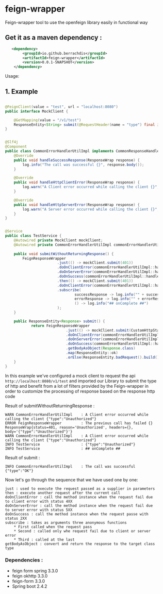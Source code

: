 # feign-wrapper
Feign-wrapper tool to use the openfeign library easily in functional way

## Get it as a maven dependency  :

```XML
   <dependency>
        <groupId>io.github.berrachdis</groupId>
        <artifactId>feign-wrapper</artifactId>
        <version>0.0.1-SNAPSHOT</version>
    </dependency>
```

Usage:
## 1. Example

```java

@FeignClient(value = "test", url = "localhost:8080")
public interface MockClient {

    @GetMapping(value = "/v1/test")
    ResponseEntity<String> submit(@RequestHeader(name = "type") final int type);
}


@Slf4j
@Component
public class CommonErrorHandlerUtilImpl implements CommonResponseHandler {
    @Override
    public void handleSuccessResponse(ResponseWrap response) {
        log.info("The call was successful {}", response.body());
    }

    @Override
    public void handleHttpClientError(ResponseWrap response) {
        log.warn("A Client error occurred while calling the client {}", response.body());
    }

    @Override
    public void handleHttpServerError(ResponseWrap response) {
        log.warn("A Server error occurred while calling the client {}", response.body());
    }
}


@Service
public class TestService {
    @Autowired private MockClient mockClient;
    @Autowired private CommonErrorHandlerUtilImpl commonErrorHandlerUtilImpl;
    
    public void submitWithoutReturningResponse() {
        FeignResponseWrapper
                        .just(() -> mockClient.submit(401))
                        .doOnClientError(commonErrorHandlerUtilImpl::handleHttpClientError)
                        .doOnServerError(commonErrorHandlerUtilImpl::handleHttpServerError)
                        .doOnSuccess(commonErrorHandlerUtilImpl::handleSuccessResponse)
                        .then(() -> mockClient.submit(401))
                        .doOnClientError(commonErrorHandlerUtilImpl::handleHttpClientError)
                        .subscribe(
                                successResponse -> log.info("" + successResponse.body()),
                                errorResponse -> log.info("" + errorResponse.body()),
                                () -> log.info("## onComplete ##")
                        ); 
    }

    public ResponseEntity<Response> submit() {
            return FeignResponseWrapper
                            .just(() -> mockClient.submit(CustomHttpStatus.OK.value()))
                            .doOnClientError(commonErrorHandlerUtilImpl::handleHttpClientError)
                            .doOnServerError(commonErrorHandlerUtilImpl::handleHttpServerError)
                            .doOnSuccess(commonErrorHandlerUtilImpl::handleSuccessResponse)
                            .getBodyAsObject(Response.class)
                            .map(ResponseEntity::ok)
                            .orElse(ResponseEntity.badRequest().build()); 
    }
}

```
In this example we've configured a mock client to request the api `http://localhost:8080/v1/test`
and imported our Library to submit the type of http and benefit from a lot of 
filters provided by the Feign-wrapper in order to customize the processing of response based on
the response http code 

Result of submitWithoutReturningResponse : 
```TEXT
WARN CommonErrorHandlerUtilImpl    : A Client error occurred while calling the client {"type":"Unauthorized"}
ERROR FeignResponseWrapper         : The previous call has failed {} ResponseWrap{status=401, reason='Unauthorized', headers={}, body='{"type":"Unauthorized"}'}
WARN CommonErrorHandlerUtilImpl    : A Client error occurred while calling the client {"type":"Unauthorized"}
INFO TestService                   : {"type":"Unauthorized"}
INFO TestService                   : ## onComplete ##
```

Result of submit : 
```TEXT
INFO CommonErrorHandlerUtilImpl    : The call was successful {"type":"OK"}
```

Now let's go through the sequence that we have used one by one:

```TEXT
just : used to execute the request passed as a supplier in parameters 
then : execute another request after the current call
doOnClientError : call the method instance when the request fail due to client error with status 4XX
doOnServerError : call the method instance when the request fail due to server error with status 5XX
doOnSuccess : call the method instance when the request passe with status 2XX
subscribe : takes as arguments three anonymous functions 
    * First called when the request pass
    * Second : called only whe request fail due to client or server error
    * Third : called at the last
getBodyAsObject : convert and return the response to the target class type
```

### Dependencies :
 - feign form spring 3.3.0
 - feign okhttp 3.3.0
 - feign-form 3.3.0
 - Spring boot 2.4.2
